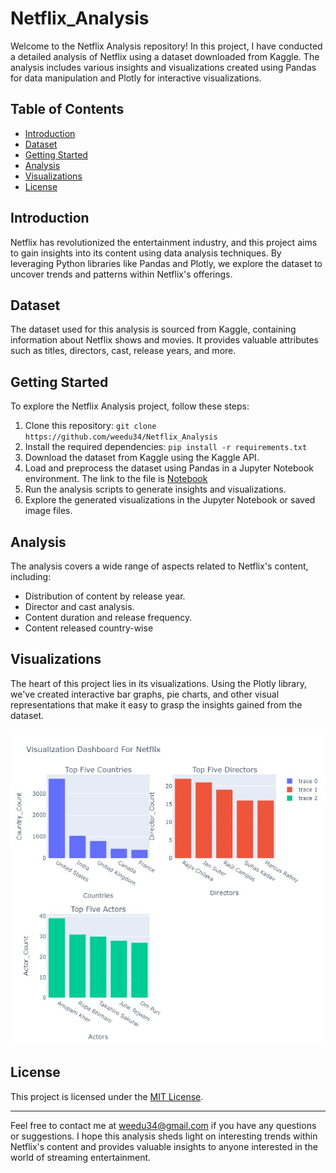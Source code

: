 # Netflix_Analysis

Welcome to the Netflix Analysis repository! In this project, I have conducted a detailed analysis of Netflix using a dataset downloaded from Kaggle. The analysis includes various insights and visualizations created using Pandas for data manipulation and Plotly for interactive visualizations.

## Table of Contents

- [Introduction](#introduction)
- [Dataset](#dataset)
- [Getting Started](#getting-started)
- [Analysis](#analysis)
- [Visualizations](#visualizations)
- [License](#license)

## Introduction

Netflix has revolutionized the entertainment industry, and this project aims to gain insights into its content using data analysis techniques. By leveraging Python libraries like Pandas and Plotly, we explore the dataset to uncover trends and patterns within Netflix's offerings.

## Dataset

The dataset used for this analysis is sourced from Kaggle, containing information about Netflix shows and movies. It provides valuable attributes such as titles, directors, cast, release years, and more.

## Getting Started

To explore the Netflix Analysis project, follow these steps:

1. Clone this repository: `git clone https://github.com/weedu34/Netflix_Analysis`
2. Install the required dependencies: `pip install -r requirements.txt`
3. Download the dataset from Kaggle using the Kaggle API.
4. Load and preprocess the dataset using Pandas in a Jupyter Notebook environment. The link to the file is [Notebook](https://github.com/weedu34/Netflix_Analysis/blob/main/data_analysis.ipynb)
5. Run the analysis scripts to generate insights and visualizations.
6. Explore the generated visualizations in the Jupyter Notebook or saved image files.

## Analysis

The analysis covers a wide range of aspects related to Netflix's content, including:
- Distribution of content by release year.
- Director and cast analysis.
- Content duration and release frequency.
- Content released country-wise

## Visualizations

The heart of this project lies in its visualizations. Using the Plotly library, we've created interactive bar graphs, pie charts, and other visual representations that make it easy to grasp the insights gained from the dataset.

![Example Visualization](https://github.com/weedu34/Netflix_Analysis/blob/main/download.jpg)


## License

This project is licensed under the [MIT License](LICENSE).

---

Feel free to contact me at [weedu34@gmail.com](mailto:weedu34@gmail.com) if you have any questions or suggestions. I hope this analysis sheds light on interesting trends within Netflix's content and provides valuable insights to anyone interested in the world of streaming entertainment.
